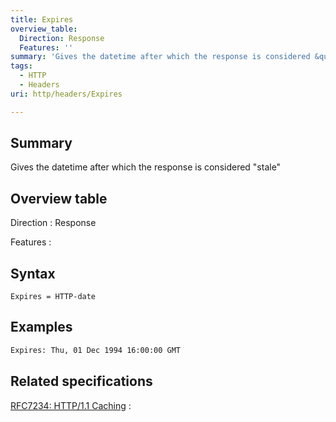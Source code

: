 ```yaml
---
title: Expires
overview_table:
  Direction: Response
  Features: ''
summary: 'Gives the datetime after which the response is considered &quot;stale&quot;'
tags:
  - HTTP
  - Headers
uri: http/headers/Expires

---
```

## <span>Summary</span>

Gives the datetime after which the response is considered &quot;stale&quot;

## <span>Overview table</span>

Direction
:   Response

Features
:

## <span>Syntax</span>

    Expires = HTTP-date

## <span>Examples</span>

``` html
Expires: Thu, 01 Dec 1994 16:00:00 GMT
```

## <span>Related specifications</span>

[RFC7234: HTTP/1.1 Caching](http://tools.ietf.org/html/rfc7234#section-5.3)
:

